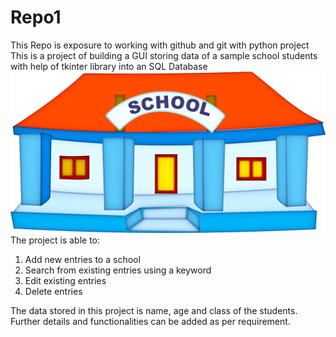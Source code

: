 # Repo1
This Repo is exposure to working with github and git with python project
This is a project of building a GUI storing data of a sample school students with help of tkinter library into an SQL Database
![School Data](school_image.jpg)
The project is able to:
1. Add new entries to a school
2. Search from existing entries using a keyword
3. Edit existing entries
4. Delete entries

The data stored in this project is name, age and class of the students. Further details and functionalities can be added as per requirement.